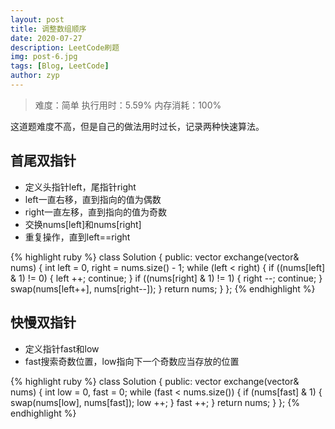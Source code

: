 ```yaml
---
layout: post
title: 调整数组顺序
date: 2020-07-27
description: LeetCode刷题
img: post-6.jpg
tags: [Blog, LeetCode]
author: zyp
---
```

> 难度：简单 执行用时：5.59% 内存消耗：100%

这道题难度不高，但是自己的做法用时过长，记录两种快速算法。

## 首尾双指针

- 定义头指针left，尾指针right
- left一直右移，直到指向的值为偶数
- right一直左移，直到指向的值为奇数
- 交换nums[left]和nums[right]
- 重复操作，直到left==right

{% highlight ruby %}
class Solution {
public:
    vector<int> exchange(vector<int>& nums) {
        int left = 0, right = nums.size() - 1;
        while (left < right) {
            if ((nums[left] & 1) != 0) {
                left ++;
                continue;
            }
            if ((nums[right] & 1) != 1) {
                right --;
                continue;
            }
            swap(nums[left++], nums[right--]);
        }
        return nums;
    }
};
{% endhighlight %}

## 快慢双指针

- 定义指针fast和low
- fast搜索奇数位置，low指向下一个奇数应当存放的位置

{% highlight ruby %}
class Solution {
public:
    vector<int> exchange(vector<int>& nums) {
        int low = 0, fast = 0;
        while (fast < nums.size()) {
            if (nums[fast] & 1) {
                swap(nums[low], nums[fast]);
                low ++;
            }
            fast ++;
        }
        return nums;
    }
};
{% endhighlight %}
